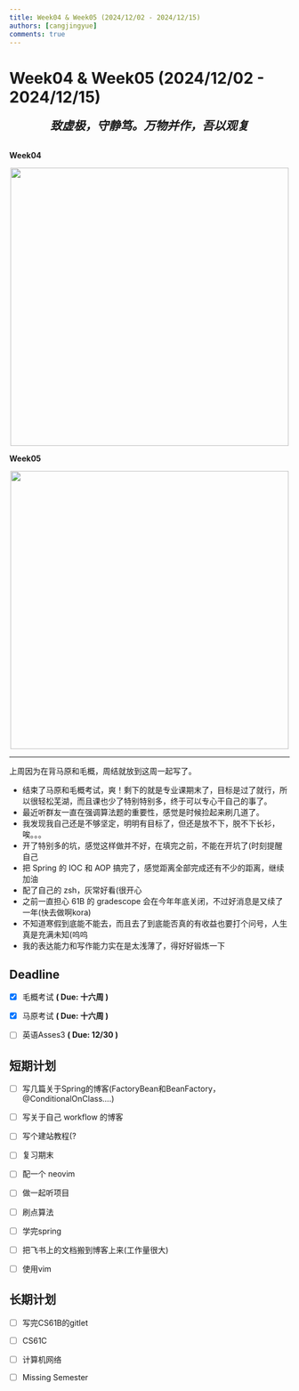 ```yaml
---
title: Week04 & Week05 (2024/12/02 - 2024/12/15)
authors: [cangjingyue]
comments: true
---
```


# Week04 & Week05 (2024/12/02 - 2024/12/15)

<div style="font-size: 1.5em; text-align: center;"><strong><em>致虚极，守静笃。万物并作，吾以观复</strong></em></div>

<br/>

**Week04**

<img src="https://cangjingyue.oss-cn-hangzhou.aliyuncs.com/2024/12/15/a7281e443dd3ecb7ad7afefcd750e8af720.jpg" style="height:500px; display: block; margin: auto;">

**Week05**

<img src="https://cangjingyue.oss-cn-hangzhou.aliyuncs.com/2024/12/15/617a24923f9cb9f2a44c84b202f26cc9720.jpg" style="height:500px; display: block; margin: auto;">



----

上周因为在背马原和毛概，周结就放到这周一起写了。

* 结束了马原和毛概考试，爽！剩下的就是专业课期末了，目标是过了就行，所以很轻松芜湖，而且课也少了特别特别多，终于可以专心干自己的事了。
* 最近听群友一直在强调算法题的重要性，感觉是时候捡起来刷几道了。
* 我发现我自己还是不够坚定，明明有目标了，但还是放不下，脱不下长衫，唉。。。
* 开了特别多的坑，感觉这样做并不好，在填完之前，不能在开坑了(时刻提醒自己
* 把 Spring 的 IOC 和 AOP 搞完了，感觉距离全部完成还有不少的距离，继续加油
* 配了自己的 zsh，灰常好看(很开心
* 之前一直担心 61B 的 gradescope 会在今年年底关闭，不过好消息是又续了一年(快去做啊kora)
* 不知道寒假到底能不能去，而且去了到底能否真的有收益也要打个问号，人生真是充满未知(呜呜
* 我的表达能力和写作能力实在是太浅薄了，得好好锻炼一下



## Deadline

- [x] 毛概考试 **( Due: 十六周 )**
- [x] 马原考试 **( Due: 十六周 )**
- [ ] 英语Asses3 **( Due: 12/30 )**


## 短期计划

- [ ] 写几篇关于Spring的博客(FactoryBean和BeanFactory，@ConditionalOnClass....)
- [ ] 写关于自己 workflow 的博客
- [ ] 写个建站教程(?
- [ ] 复习期末
- [ ] 配一个 neovim
- [ ] 做一起听项目
- [ ] 刷点算法
- [ ] 学完spring
- [ ] 把飞书上的文档搬到博客上来(工作量很大)
- [ ] 使用vim


## 长期计划

- [ ] 写完CS61B的gitlet
- [ ] CS61C
- [ ] 计算机网络
- [ ] Missing Semester

